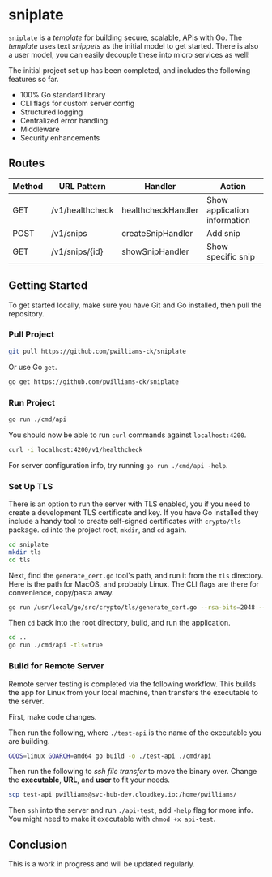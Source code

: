 # sniplate

`sniplate` is a _template_ for building secure, scalable, APIs with Go. The
_template_ uses text _snippets_ as the initial model to get started. There is
also a user model, you can easily decouple these into micro services as well!

The initial project set up has been completed, and includes the following
features so far.

- 100% Go standard library
- CLI flags for custom server config
- Structured logging
- Centralized error handling
- Middleware
- Security enhancements

## Routes

| Method | URL Pattern     | Handler            | Action                       |
| ------ | --------------- | ------------------ | ---------------------------- |
| GET    | /v1/healthcheck | healthcheckHandler | Show application information |
| POST   | /v1/snips       | createSnipHandler  | Add snip                     |
| GET    | /v1/snips/{id}  | showSnipHandler    | Show specific snip           |

## Getting Started

To get started locally, make sure you have Git and Go installed, then pull the
repository.

### Pull Project

```bash
git pull https://github.com/pwilliams-ck/sniplate
```

Or use Go `get`.

```bash
go get https://github.com/pwilliams-ck/sniplate
```

### Run Project

```bash
go run ./cmd/api
```

You should now be able to run `curl` commands against `localhost:4200`.

```bash
curl -i localhost:4200/v1/healthcheck
```

For server configuration info, try running `go run ./cmd/api -help`.

### Set Up TLS

There is an option to run the server with TLS enabled, you if you need to create
a development TLS certificate and key. If you have Go installed they include a
handy tool to create self-signed certificates with `crypto/tls` package. `cd`
into the project root, `mkdir`, and `cd` again.

```bash
cd sniplate
mkdir tls
cd tls
```

Next, find the `generate_cert.go` tool's path, and run it from the `tls`
directory. Here is the path for MacOS, and probably Linux. The CLI flags are
there for convenience, copy/pasta away.

```bash
go run /usr/local/go/src/crypto/tls/generate_cert.go --rsa-bits=2048 --host=localhost
```

Then `cd` back into the root directory, build, and run the application.

```bash
cd ..
go run ./cmd/api -tls=true
```

### Build for Remote Server

Remote server testing is completed via the following workflow. This builds the
app for Linux from your local machine, then transfers the executable to the
server.

First, make code changes.

Then run the following, where `./test-api` is the name of the executable you are
building.

```bash
GOOS=linux GOARCH=amd64 go build -o ./test-api ./cmd/api
```

Then run the following to _ssh file transfer_ to move the binary over. Change
the **executable**, **URL**, and **user** to fit your needs.

```bash
scp test-api pwilliams@svc-hub-dev.cloudkey.io:/home/pwilliams/
```

Then `ssh` into the server and run `./api-test`, add `-help` flag for more info.
You might need to make it executable with `chmod +x api-test`.

## Conclusion

This is a work in progress and will be updated regularly.
